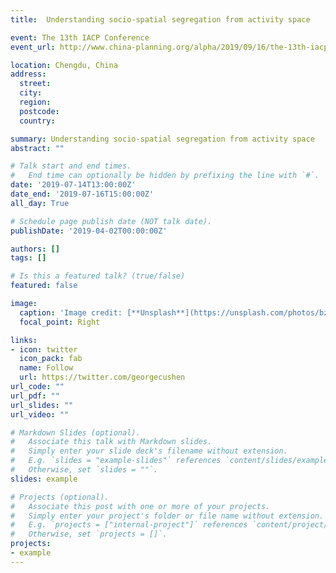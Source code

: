 ```yaml
---
title:  Understanding socio-spatial segregation from activity space

event: The 13th IACP Conference
event_url: http://www.china-planning.org/alpha/2019/09/16/the-13th-iacp-annual-conference-in-chengdu/

location: Chengdu, China
address:
  street: 
  city: 
  region: 
  postcode: 
  country: 

summary: Understanding socio-spatial segregation from activity space
abstract: ""

# Talk start and end times.
#   End time can optionally be hidden by prefixing the line with `#`.
date: '2019-07-14T13:00:00Z'
date_end: '2019-07-16T15:00:00Z'
all_day: True

# Schedule page publish date (NOT talk date).
publishDate: '2019-04-02T00:00:00Z'

authors: []
tags: []

# Is this a featured talk? (true/false)
featured: false

image:
  caption: 'Image credit: [**Unsplash**](https://unsplash.com/photos/bzdhc5b3Bxs)'
  focal_point: Right

links:
- icon: twitter
  icon_pack: fab
  name: Follow
  url: https://twitter.com/georgecushen
url_code: ""
url_pdf: ""
url_slides: ""
url_video: ""

# Markdown Slides (optional).
#   Associate this talk with Markdown slides.
#   Simply enter your slide deck's filename without extension.
#   E.g. `slides = "example-slides"` references `content/slides/example-slides.md`.
#   Otherwise, set `slides = ""`.
slides: example

# Projects (optional).
#   Associate this post with one or more of your projects.
#   Simply enter your project's folder or file name without extension.
#   E.g. `projects = ["internal-project"]` references `content/project/deep-learning/index.md`.
#   Otherwise, set `projects = []`.
projects:
- example
---
```


